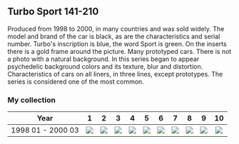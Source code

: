 ## Turbo Sport 141-210

Produced from 1998 to 2000, in many countries and was sold widely. The model and brand of the car is black, as are the
characteristics and serial number. Turbo's inscription is blue, the word Sport is green. On the inserts there is a gold
frame around the picture. Many prototyped cars. There is not a photo with a natural background. In this series began to
appear psychedelic background colors and its texture, blur and distortion. Characteristics of cars on all liners, in
three lines, except prototypes. The series is considered one of the most common.

### My collection

|       Year        |                                                                                                                 1                                                                                                                 |                                                                                                                 2                                                                                                                 |                                                                                                                 3                                                                                                                 |                                                                                                                 4                                                                                                                 |                                                                                                                 5                                                                                                                 |                                                                                                                 6                                                                                                                 |                                                                                                                 7                                                                                                                 |                                                                                                                 8                                                                                                                 |                                                                                                                 9                                                                                                                 |                                                                                                                 10                                                                                                                  |
|:-----------------:|:---------------------------------------------------------------------------------------------------------------------------------------------------------------------------------------------------------------------------------:|:---------------------------------------------------------------------------------------------------------------------------------------------------------------------------------------------------------------------------------:|:---------------------------------------------------------------------------------------------------------------------------------------------------------------------------------------------------------------------------------:|:---------------------------------------------------------------------------------------------------------------------------------------------------------------------------------------------------------------------------------:|:---------------------------------------------------------------------------------------------------------------------------------------------------------------------------------------------------------------------------------:|:---------------------------------------------------------------------------------------------------------------------------------------------------------------------------------------------------------------------------------:|:---------------------------------------------------------------------------------------------------------------------------------------------------------------------------------------------------------------------------------:|:---------------------------------------------------------------------------------------------------------------------------------------------------------------------------------------------------------------------------------:|:---------------------------------------------------------------------------------------------------------------------------------------------------------------------------------------------------------------------------------:|:-----------------------------------------------------------------------------------------------------------------------------------------------------------------------------------------------------------------------------------:|
| 1998 01 - 2000 03 | [<img src='thumbnails/outer/1998_01_-_2000_03.1.0.png'>](https://raw.githubusercontent.com/vlegchilkin/collection/72ea4904c00de34bffa663b01aea77c22424e4cb/gum_wrappers/kent/turbo/sport/141-210/outer/1998_01_-_2000_03.1.0.png) | [<img src='thumbnails/outer/1998_01_-_2000_03.2.0.png'>](https://raw.githubusercontent.com/vlegchilkin/collection/72ea4904c00de34bffa663b01aea77c22424e4cb/gum_wrappers/kent/turbo/sport/141-210/outer/1998_01_-_2000_03.2.0.png) | [<img src='thumbnails/outer/1998_01_-_2000_03.3.0.png'>](https://raw.githubusercontent.com/vlegchilkin/collection/72ea4904c00de34bffa663b01aea77c22424e4cb/gum_wrappers/kent/turbo/sport/141-210/outer/1998_01_-_2000_03.3.0.png) | [<img src='thumbnails/outer/1998_01_-_2000_03.4.5.png'>](https://raw.githubusercontent.com/vlegchilkin/collection/72ea4904c00de34bffa663b01aea77c22424e4cb/gum_wrappers/kent/turbo/sport/141-210/outer/1998_01_-_2000_03.4.5.png) | [<img src='thumbnails/outer/1998_01_-_2000_03.5.0.png'>](https://raw.githubusercontent.com/vlegchilkin/collection/72ea4904c00de34bffa663b01aea77c22424e4cb/gum_wrappers/kent/turbo/sport/141-210/outer/1998_01_-_2000_03.5.0.png) | [<img src='thumbnails/outer/1998_01_-_2000_03.6.0.png'>](https://raw.githubusercontent.com/vlegchilkin/collection/72ea4904c00de34bffa663b01aea77c22424e4cb/gum_wrappers/kent/turbo/sport/141-210/outer/1998_01_-_2000_03.6.0.png) | [<img src='thumbnails/outer/1998_01_-_2000_03.7.0.png'>](https://raw.githubusercontent.com/vlegchilkin/collection/72ea4904c00de34bffa663b01aea77c22424e4cb/gum_wrappers/kent/turbo/sport/141-210/outer/1998_01_-_2000_03.7.0.png) | [<img src='thumbnails/outer/1998_01_-_2000_03.8.0.png'>](https://raw.githubusercontent.com/vlegchilkin/collection/72ea4904c00de34bffa663b01aea77c22424e4cb/gum_wrappers/kent/turbo/sport/141-210/outer/1998_01_-_2000_03.8.0.png) | [<img src='thumbnails/outer/1998_01_-_2000_03.9.0.png'>](https://raw.githubusercontent.com/vlegchilkin/collection/72ea4904c00de34bffa663b01aea77c22424e4cb/gum_wrappers/kent/turbo/sport/141-210/outer/1998_01_-_2000_03.9.0.png) | [<img src='thumbnails/outer/1998_01_-_2000_03.10.0.png'>](https://raw.githubusercontent.com/vlegchilkin/collection/72ea4904c00de34bffa663b01aea77c22424e4cb/gum_wrappers/kent/turbo/sport/141-210/outer/1998_01_-_2000_03.10.0.png) |

<span style="display: inline-block;">
	<a href='https://raw.githubusercontent.com/vlegchilkin/collection/25b2b27c43aba3aba66069803a249a08032dd770/gum_wrappers/kent/turbo/sport/141-210/inner/141.5.png' title=''><img src='thumbnails/inner/141.5.png' alt=''></a>
</span>
<span style="display: inline-block;">
	<a href='https://raw.githubusercontent.com/vlegchilkin/collection/25b2b27c43aba3aba66069803a249a08032dd770/gum_wrappers/kent/turbo/sport/141-210/inner/142.4.png' title=''><img src='thumbnails/inner/142.4.png' alt=''></a>
</span>
<span style="display: inline-block;">
	<a href='https://raw.githubusercontent.com/vlegchilkin/collection/25b2b27c43aba3aba66069803a249a08032dd770/gum_wrappers/kent/turbo/sport/141-210/inner/143.5.png' title=''><img src='thumbnails/inner/143.5.png' alt=''></a>
</span>
<span style="display: inline-block;">
	<a href='https://raw.githubusercontent.com/vlegchilkin/collection/25b2b27c43aba3aba66069803a249a08032dd770/gum_wrappers/kent/turbo/sport/141-210/inner/144.4.png' title=''><img src='thumbnails/inner/144.4.png' alt=''></a>
</span>
<span style="display: inline-block;">
	<a href='https://raw.githubusercontent.com/vlegchilkin/collection/25b2b27c43aba3aba66069803a249a08032dd770/gum_wrappers/kent/turbo/sport/141-210/inner/145.4.png' title=''><img src='thumbnails/inner/145.4.png' alt=''></a>
</span>
<span style="display: inline-block;">
	<a href='https://raw.githubusercontent.com/vlegchilkin/collection/25b2b27c43aba3aba66069803a249a08032dd770/gum_wrappers/kent/turbo/sport/141-210/inner/146.5.png' title=''><img src='thumbnails/inner/146.5.png' alt=''></a>
</span>
<span style="display: inline-block;">
	<a href='https://raw.githubusercontent.com/vlegchilkin/collection/25b2b27c43aba3aba66069803a249a08032dd770/gum_wrappers/kent/turbo/sport/141-210/inner/147.5.png' title=''><img src='thumbnails/inner/147.5.png' alt=''></a>
</span>
<span style="display: inline-block;">
	<a href='https://raw.githubusercontent.com/vlegchilkin/collection/25b2b27c43aba3aba66069803a249a08032dd770/gum_wrappers/kent/turbo/sport/141-210/inner/148.5.png' title=''><img src='thumbnails/inner/148.5.png' alt=''></a>
</span>
<span style="display: inline-block;">
	<a href='https://raw.githubusercontent.com/vlegchilkin/collection/25b2b27c43aba3aba66069803a249a08032dd770/gum_wrappers/kent/turbo/sport/141-210/inner/149.5.png' title=''><img src='thumbnails/inner/149.5.png' alt=''></a>
</span>
<span style="display: inline-block;">
	<a href='https://raw.githubusercontent.com/vlegchilkin/collection/25b2b27c43aba3aba66069803a249a08032dd770/gum_wrappers/kent/turbo/sport/141-210/inner/150.4.png' title=''><img src='thumbnails/inner/150.4.png' alt=''></a>
</span>
<span style="display: inline-block;">
	<a href='https://raw.githubusercontent.com/vlegchilkin/collection/25b2b27c43aba3aba66069803a249a08032dd770/gum_wrappers/kent/turbo/sport/141-210/inner/151.5.png' title=''><img src='thumbnails/inner/151.5.png' alt=''></a>
</span>
<span style="display: inline-block;">
	<a href='https://raw.githubusercontent.com/vlegchilkin/collection/25b2b27c43aba3aba66069803a249a08032dd770/gum_wrappers/kent/turbo/sport/141-210/inner/152.5.png' title=''><img src='thumbnails/inner/152.5.png' alt=''></a>
</span>
<span style="display: inline-block;">
	<a href='https://raw.githubusercontent.com/vlegchilkin/collection/25b2b27c43aba3aba66069803a249a08032dd770/gum_wrappers/kent/turbo/sport/141-210/inner/153.4.png' title=''><img src='thumbnails/inner/153.4.png' alt=''></a>
</span>
<span style="display: inline-block;">
	<a href='https://raw.githubusercontent.com/vlegchilkin/collection/25b2b27c43aba3aba66069803a249a08032dd770/gum_wrappers/kent/turbo/sport/141-210/inner/154.4.png' title=''><img src='thumbnails/inner/154.4.png' alt=''></a>
</span>
<span style="display: inline-block;">
	<a href='https://raw.githubusercontent.com/vlegchilkin/collection/25b2b27c43aba3aba66069803a249a08032dd770/gum_wrappers/kent/turbo/sport/141-210/inner/155.3.png' title=''><img src='thumbnails/inner/155.3.png' alt=''></a>
</span>
<span style="display: inline-block;">
	<a href='https://raw.githubusercontent.com/vlegchilkin/collection/25b2b27c43aba3aba66069803a249a08032dd770/gum_wrappers/kent/turbo/sport/141-210/inner/156.5.png' title=''><img src='thumbnails/inner/156.5.png' alt=''></a>
</span>
<span style="display: inline-block;">
	<a href='https://raw.githubusercontent.com/vlegchilkin/collection/25b2b27c43aba3aba66069803a249a08032dd770/gum_wrappers/kent/turbo/sport/141-210/inner/157.4.png' title=''><img src='thumbnails/inner/157.4.png' alt=''></a>
</span>
<span style="display: inline-block;">
	<a href='https://raw.githubusercontent.com/vlegchilkin/collection/25b2b27c43aba3aba66069803a249a08032dd770/gum_wrappers/kent/turbo/sport/141-210/inner/158.5.png' title=''><img src='thumbnails/inner/158.5.png' alt=''></a>
</span>
<span style="display: inline-block;">
	<a href='https://raw.githubusercontent.com/vlegchilkin/collection/25b2b27c43aba3aba66069803a249a08032dd770/gum_wrappers/kent/turbo/sport/141-210/inner/159.5.png' title=''><img src='thumbnails/inner/159.5.png' alt=''></a>
</span>
<span style="display: inline-block;">
	<a href='https://raw.githubusercontent.com/vlegchilkin/collection/25b2b27c43aba3aba66069803a249a08032dd770/gum_wrappers/kent/turbo/sport/141-210/inner/160.5.png' title=''><img src='thumbnails/inner/160.5.png' alt=''></a>
</span>
<span style="display: inline-block;">
	<a href='https://raw.githubusercontent.com/vlegchilkin/collection/25b2b27c43aba3aba66069803a249a08032dd770/gum_wrappers/kent/turbo/sport/141-210/inner/161.5.png' title=''><img src='thumbnails/inner/161.5.png' alt=''></a>
</span>
<span style="display: inline-block;">
	<a href='https://raw.githubusercontent.com/vlegchilkin/collection/25b2b27c43aba3aba66069803a249a08032dd770/gum_wrappers/kent/turbo/sport/141-210/inner/162.5.png' title=''><img src='thumbnails/inner/162.5.png' alt=''></a>
</span>
<span style="display: inline-block;">
	<a href='https://raw.githubusercontent.com/vlegchilkin/collection/25b2b27c43aba3aba66069803a249a08032dd770/gum_wrappers/kent/turbo/sport/141-210/inner/163.5.png' title=''><img src='thumbnails/inner/163.5.png' alt=''></a>
</span>
<span style="display: inline-block;">
	<a href='https://raw.githubusercontent.com/vlegchilkin/collection/25b2b27c43aba3aba66069803a249a08032dd770/gum_wrappers/kent/turbo/sport/141-210/inner/164.4.png' title=''><img src='thumbnails/inner/164.4.png' alt=''></a>
</span>
<span style="display: inline-block;">
	<a href='https://raw.githubusercontent.com/vlegchilkin/collection/25b2b27c43aba3aba66069803a249a08032dd770/gum_wrappers/kent/turbo/sport/141-210/inner/165.4.png' title=''><img src='thumbnails/inner/165.4.png' alt=''></a>
</span>
<span style="display: inline-block;">
	<a href='https://raw.githubusercontent.com/vlegchilkin/collection/25b2b27c43aba3aba66069803a249a08032dd770/gum_wrappers/kent/turbo/sport/141-210/inner/166.5.png' title=''><img src='thumbnails/inner/166.5.png' alt=''></a>
</span>
<span style="display: inline-block;">
	<a href='https://raw.githubusercontent.com/vlegchilkin/collection/25b2b27c43aba3aba66069803a249a08032dd770/gum_wrappers/kent/turbo/sport/141-210/inner/167.5.png' title=''><img src='thumbnails/inner/167.5.png' alt=''></a>
</span>
<span style="display: inline-block;">
	<a href='https://raw.githubusercontent.com/vlegchilkin/collection/25b2b27c43aba3aba66069803a249a08032dd770/gum_wrappers/kent/turbo/sport/141-210/inner/168.5.png' title=''><img src='thumbnails/inner/168.5.png' alt=''></a>
</span>
<span style="display: inline-block;">
	<a href='https://raw.githubusercontent.com/vlegchilkin/collection/25b2b27c43aba3aba66069803a249a08032dd770/gum_wrappers/kent/turbo/sport/141-210/inner/169.5.png' title=''><img src='thumbnails/inner/169.5.png' alt=''></a>
</span>
<span style="display: inline-block;">
	<a href='https://raw.githubusercontent.com/vlegchilkin/collection/25b2b27c43aba3aba66069803a249a08032dd770/gum_wrappers/kent/turbo/sport/141-210/inner/170.5.png' title=''><img src='thumbnails/inner/170.5.png' alt=''></a>
</span>
<span style="display: inline-block;">
	<a href='https://raw.githubusercontent.com/vlegchilkin/collection/25b2b27c43aba3aba66069803a249a08032dd770/gum_wrappers/kent/turbo/sport/141-210/inner/171.5.png' title=''><img src='thumbnails/inner/171.5.png' alt=''></a>
</span>
<span style="display: inline-block;">
	<a href='https://raw.githubusercontent.com/vlegchilkin/collection/25b2b27c43aba3aba66069803a249a08032dd770/gum_wrappers/kent/turbo/sport/141-210/inner/172.5.png' title=''><img src='thumbnails/inner/172.5.png' alt=''></a>
</span>
<span style="display: inline-block;">
	<a href='https://raw.githubusercontent.com/vlegchilkin/collection/25b2b27c43aba3aba66069803a249a08032dd770/gum_wrappers/kent/turbo/sport/141-210/inner/173.5.png' title=''><img src='thumbnails/inner/173.5.png' alt=''></a>
</span>
<span style="display: inline-block;">
	<a href='https://raw.githubusercontent.com/vlegchilkin/collection/25b2b27c43aba3aba66069803a249a08032dd770/gum_wrappers/kent/turbo/sport/141-210/inner/174.5.png' title=''><img src='thumbnails/inner/174.5.png' alt=''></a>
</span>
<span style="display: inline-block;">
	<a href='https://raw.githubusercontent.com/vlegchilkin/collection/25b2b27c43aba3aba66069803a249a08032dd770/gum_wrappers/kent/turbo/sport/141-210/inner/175.4.png' title=''><img src='thumbnails/inner/175.4.png' alt=''></a>
</span>
<span style="display: inline-block;">
	<a href='https://raw.githubusercontent.com/vlegchilkin/collection/25b2b27c43aba3aba66069803a249a08032dd770/gum_wrappers/kent/turbo/sport/141-210/inner/176.4.png' title=''><img src='thumbnails/inner/176.4.png' alt=''></a>
</span>
<span style="display: inline-block;">
	<a href='https://raw.githubusercontent.com/vlegchilkin/collection/25b2b27c43aba3aba66069803a249a08032dd770/gum_wrappers/kent/turbo/sport/141-210/inner/177.4.png' title=''><img src='thumbnails/inner/177.4.png' alt=''></a>
</span>
<span style="display: inline-block;">
	<a href='https://raw.githubusercontent.com/vlegchilkin/collection/25b2b27c43aba3aba66069803a249a08032dd770/gum_wrappers/kent/turbo/sport/141-210/inner/178.5.png' title=''><img src='thumbnails/inner/178.5.png' alt=''></a>
</span>
<span style="display: inline-block;">
	<a href='https://raw.githubusercontent.com/vlegchilkin/collection/25b2b27c43aba3aba66069803a249a08032dd770/gum_wrappers/kent/turbo/sport/141-210/inner/179.5.png' title=''><img src='thumbnails/inner/179.5.png' alt=''></a>
</span>
<span style="display: inline-block;">
	<a href='https://raw.githubusercontent.com/vlegchilkin/collection/25b2b27c43aba3aba66069803a249a08032dd770/gum_wrappers/kent/turbo/sport/141-210/inner/180.5.png' title=''><img src='thumbnails/inner/180.5.png' alt=''></a>
</span>
<span style="display: inline-block;">
	<a href='https://raw.githubusercontent.com/vlegchilkin/collection/25b2b27c43aba3aba66069803a249a08032dd770/gum_wrappers/kent/turbo/sport/141-210/inner/181.5.png' title=''><img src='thumbnails/inner/181.5.png' alt=''></a>
</span>
<span style="display: inline-block;">
	<a href='https://raw.githubusercontent.com/vlegchilkin/collection/25b2b27c43aba3aba66069803a249a08032dd770/gum_wrappers/kent/turbo/sport/141-210/inner/182.4.png' title=''><img src='thumbnails/inner/182.4.png' alt=''></a>
</span>
<span style="display: inline-block;">
	<a href='https://raw.githubusercontent.com/vlegchilkin/collection/25b2b27c43aba3aba66069803a249a08032dd770/gum_wrappers/kent/turbo/sport/141-210/inner/183.5.png' title=''><img src='thumbnails/inner/183.5.png' alt=''></a>
</span>
<span style="display: inline-block;">
	<a href='https://raw.githubusercontent.com/vlegchilkin/collection/25b2b27c43aba3aba66069803a249a08032dd770/gum_wrappers/kent/turbo/sport/141-210/inner/184.5.png' title=''><img src='thumbnails/inner/184.5.png' alt=''></a>
</span>
<span style="display: inline-block;">
	<a href='https://raw.githubusercontent.com/vlegchilkin/collection/25b2b27c43aba3aba66069803a249a08032dd770/gum_wrappers/kent/turbo/sport/141-210/inner/185.5.png' title=''><img src='thumbnails/inner/185.5.png' alt=''></a>
</span>
<span style="display: inline-block;">
	<a href='https://raw.githubusercontent.com/vlegchilkin/collection/25b2b27c43aba3aba66069803a249a08032dd770/gum_wrappers/kent/turbo/sport/141-210/inner/186.5.png' title=''><img src='thumbnails/inner/186.5.png' alt=''></a>
</span>
<span style="display: inline-block;">
	<a href='https://raw.githubusercontent.com/vlegchilkin/collection/25b2b27c43aba3aba66069803a249a08032dd770/gum_wrappers/kent/turbo/sport/141-210/inner/187.5.png' title=''><img src='thumbnails/inner/187.5.png' alt=''></a>
</span>
<span style="display: inline-block;">
	<a href='https://raw.githubusercontent.com/vlegchilkin/collection/25b2b27c43aba3aba66069803a249a08032dd770/gum_wrappers/kent/turbo/sport/141-210/inner/188.5.png' title=''><img src='thumbnails/inner/188.5.png' alt=''></a>
</span>
<span style="display: inline-block;">
	<a href='https://raw.githubusercontent.com/vlegchilkin/collection/25b2b27c43aba3aba66069803a249a08032dd770/gum_wrappers/kent/turbo/sport/141-210/inner/189.5.png' title=''><img src='thumbnails/inner/189.5.png' alt=''></a>
</span>
<span style="display: inline-block;">
	<a href='https://raw.githubusercontent.com/vlegchilkin/collection/25b2b27c43aba3aba66069803a249a08032dd770/gum_wrappers/kent/turbo/sport/141-210/inner/190.5.png' title=''><img src='thumbnails/inner/190.5.png' alt=''></a>
</span>
<span style="display: inline-block;">
	<a href='https://raw.githubusercontent.com/vlegchilkin/collection/25b2b27c43aba3aba66069803a249a08032dd770/gum_wrappers/kent/turbo/sport/141-210/inner/191.5.png' title=''><img src='thumbnails/inner/191.5.png' alt=''></a>
</span>
<span style="display: inline-block;">
	<a href='https://raw.githubusercontent.com/vlegchilkin/collection/25b2b27c43aba3aba66069803a249a08032dd770/gum_wrappers/kent/turbo/sport/141-210/inner/192.5.png' title=''><img src='thumbnails/inner/192.5.png' alt=''></a>
</span>
<span style="display: inline-block;">
	<a href='https://raw.githubusercontent.com/vlegchilkin/collection/25b2b27c43aba3aba66069803a249a08032dd770/gum_wrappers/kent/turbo/sport/141-210/inner/193.5.png' title=''><img src='thumbnails/inner/193.5.png' alt=''></a>
</span>
<span style="display: inline-block;">
	<a href='https://raw.githubusercontent.com/vlegchilkin/collection/25b2b27c43aba3aba66069803a249a08032dd770/gum_wrappers/kent/turbo/sport/141-210/inner/194.5.png' title=''><img src='thumbnails/inner/194.5.png' alt=''></a>
</span>
<span style="display: inline-block;">
	<a href='https://raw.githubusercontent.com/vlegchilkin/collection/25b2b27c43aba3aba66069803a249a08032dd770/gum_wrappers/kent/turbo/sport/141-210/inner/195.5.png' title=''><img src='thumbnails/inner/195.5.png' alt=''></a>
</span>
<span style="display: inline-block;">
	<a href='https://raw.githubusercontent.com/vlegchilkin/collection/25b2b27c43aba3aba66069803a249a08032dd770/gum_wrappers/kent/turbo/sport/141-210/inner/196.5.png' title=''><img src='thumbnails/inner/196.5.png' alt=''></a>
</span>
<span style="display: inline-block;">
	<a href='https://raw.githubusercontent.com/vlegchilkin/collection/25b2b27c43aba3aba66069803a249a08032dd770/gum_wrappers/kent/turbo/sport/141-210/inner/197.5.png' title=''><img src='thumbnails/inner/197.5.png' alt=''></a>
</span>
<span style="display: inline-block;">
	<a href='https://raw.githubusercontent.com/vlegchilkin/collection/25b2b27c43aba3aba66069803a249a08032dd770/gum_wrappers/kent/turbo/sport/141-210/inner/198.5.png' title=''><img src='thumbnails/inner/198.5.png' alt=''></a>
</span>
<span style="display: inline-block;">
	<a href='https://raw.githubusercontent.com/vlegchilkin/collection/25b2b27c43aba3aba66069803a249a08032dd770/gum_wrappers/kent/turbo/sport/141-210/inner/199.5.png' title=''><img src='thumbnails/inner/199.5.png' alt=''></a>
</span>
<span style="display: inline-block;">
	<a href='https://raw.githubusercontent.com/vlegchilkin/collection/25b2b27c43aba3aba66069803a249a08032dd770/gum_wrappers/kent/turbo/sport/141-210/inner/200.5.png' title=''><img src='thumbnails/inner/200.5.png' alt=''></a>
</span>
<span style="display: inline-block;">
	<a href='https://raw.githubusercontent.com/vlegchilkin/collection/25b2b27c43aba3aba66069803a249a08032dd770/gum_wrappers/kent/turbo/sport/141-210/inner/201.5.png' title=''><img src='thumbnails/inner/201.5.png' alt=''></a>
</span>
<span style="display: inline-block;">
	<a href='https://raw.githubusercontent.com/vlegchilkin/collection/25b2b27c43aba3aba66069803a249a08032dd770/gum_wrappers/kent/turbo/sport/141-210/inner/202.5.png' title=''><img src='thumbnails/inner/202.5.png' alt=''></a>
</span>
<span style="display: inline-block;">
	<a href='https://raw.githubusercontent.com/vlegchilkin/collection/25b2b27c43aba3aba66069803a249a08032dd770/gum_wrappers/kent/turbo/sport/141-210/inner/203.5.png' title=''><img src='thumbnails/inner/203.5.png' alt=''></a>
</span>
<span style="display: inline-block;">
	<a href='https://raw.githubusercontent.com/vlegchilkin/collection/25b2b27c43aba3aba66069803a249a08032dd770/gum_wrappers/kent/turbo/sport/141-210/inner/204.5.png' title=''><img src='thumbnails/inner/204.5.png' alt=''></a>
</span>
<span style="display: inline-block;">
	<a href='https://raw.githubusercontent.com/vlegchilkin/collection/25b2b27c43aba3aba66069803a249a08032dd770/gum_wrappers/kent/turbo/sport/141-210/inner/205.5.png' title=''><img src='thumbnails/inner/205.5.png' alt=''></a>
</span>
<span style="display: inline-block;">
	<a href='https://raw.githubusercontent.com/vlegchilkin/collection/25b2b27c43aba3aba66069803a249a08032dd770/gum_wrappers/kent/turbo/sport/141-210/inner/206.5.png' title=''><img src='thumbnails/inner/206.5.png' alt=''></a>
</span>
<span style="display: inline-block;">
	<a href='https://raw.githubusercontent.com/vlegchilkin/collection/25b2b27c43aba3aba66069803a249a08032dd770/gum_wrappers/kent/turbo/sport/141-210/inner/207.4.png' title=''><img src='thumbnails/inner/207.4.png' alt=''></a>
</span>
<span style="display: inline-block;">
	<a href='https://raw.githubusercontent.com/vlegchilkin/collection/25b2b27c43aba3aba66069803a249a08032dd770/gum_wrappers/kent/turbo/sport/141-210/inner/208.5.png' title=''><img src='thumbnails/inner/208.5.png' alt=''></a>
</span>
<span style="display: inline-block;">
	<a href='https://raw.githubusercontent.com/vlegchilkin/collection/25b2b27c43aba3aba66069803a249a08032dd770/gum_wrappers/kent/turbo/sport/141-210/inner/209.5.png' title=''><img src='thumbnails/inner/209.5.png' alt=''></a>
</span>
<span style="display: inline-block;">
	<a href='https://raw.githubusercontent.com/vlegchilkin/collection/25b2b27c43aba3aba66069803a249a08032dd770/gum_wrappers/kent/turbo/sport/141-210/inner/210.5.png' title=''><img src='thumbnails/inner/210.5.png' alt=''></a>
</span>

